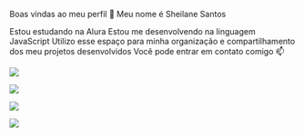 Boas vindas ao meu perfil 💙
Meu nome é Sheilane Santos

Estou estudando na Alura
Estou me desenvolvendo na linguagem JavaScript
Utilizo esse espaço para minha organização e compartilhamento dos meu projetos desenvolvidos
Você pode entrar em contato comigo 📫


![](https://media1.tenor.com/m/vBhraFQlxfAAAAAd/wink-black.gif)


![](https://media1.tenor.com/m/uU1GKIqpn9QAAAAC/let-the-shenanigans-begin-happy-monday.gif)

![](https://media1.tenor.com/m/ecWVLrNENfsAAAAC/rabbit-secret-life-of-pets.gif)

![](https://media1.tenor.com/m/bN0hO7r_M40AAAAd/laughing-laughing-hysterically.gif)
